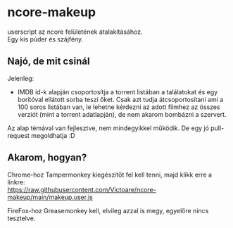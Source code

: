 # ncore-makeup

userscript az ncore felületének átalakításához.  
Egy kis púder és szájfény.

## Najó, de mit csinál

Jelenleg:  
- IMDB id-k alapján csoportosítja a torrent listában a találatokat és egy borítóval ellátott sorba teszi őket. Csak azt tudja átcsoportosítani ami a 100 soros listában van, le lehetne kérdezni az adott filmhez az összes verziót (mint a torrent adatlapján), de nem akarom bombázni a szervert.

Az alap témával van fejlesztve, nem mindegyikkel működik. De egy jó pull-request megoldhatja :D

## Akarom, hogyan?

Chrome-hoz Tampermonkey kiegészítőt fel kell tenni, majd klikk erre a linkre:  
https://raw.githubusercontent.com/Victoare/ncore-makeup/main/makeup.user.js

FireFox-hoz Greasemonkey kell, elvileg azzal is megy, egyelőre nincs tesztelve.
